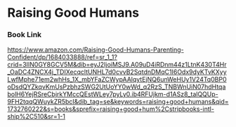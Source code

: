 # Raising Good Humans

### Book Link

https://www.amazon.com/Raising-Good-Humans-Parenting-Confident/dp/1684033888/ref=sr_1_1?crid=3IIN0GY8GCV5M&dib=eyJ2IjoiMSJ9.A09uD4iRDnm44z1LtnK430T4Hr_OaDC4ZNCX4j_TDIXecqcltUNHL7d0cvvB2SqtdnDMqC1I6Odx9dyKTvKXyyLwfMphe71em2whHs_1X_mbYFaZCWypAAlqytEjNQ6unWeHUy1V24Tq0BP0oDsdQYZkqvKmUsPzbhzSWG2UtUoYY0wWd_q2RzS_TNBWnUiN07hdHtqabolH6YejRSreCbjrkYMccQEstWLey7pyLy0.ib4RFUjkm-d1ASz8_talQQUp-9FH2tqqQWuykZR5bcI&dib_tag=se&keywords=raising+good+humans&qid=1732760222&s=books&sprefix=raising+good+hum%2Cstripbooks-intl-ship%2C510&sr=1-1